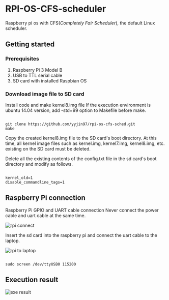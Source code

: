 
# RPI-OS-CFS-scheduler

Raspberry pi os with CFS(_Completely Fair Scheduler_), the default Linux scheduler.

## Getting started


### Prerequisites

 1. Raspberry Pi 3 Model B 
 2. USB to TTL serial cable
 3. SD card with installed Raspbian OS

### Download image file to SD card

Install code and make kernel8.img file 
If the execution environment is ubuntu 14.04 version, add -std=99 option to Makefile before make. 

```

git clone https://github.com/yyjin97/rpi-os-cfs-sched.git
make

```

Copy the created kernel8.img file to the SD card's boot directory.
At this time, all kernel image files such as kernel.img, kernel7.img, kernel8.img, etc. existing on the SD card must be deleted.

Delete all the existing contents of the config.txt file in the sd card's boot directory and modify as follows.

```

kernel_old=1
disable_commandline_tags=1

```

## Raspberry Pi connection

Raspberry Pi GPIO and UART cable connection
Never connect the power cable and uart cable at the same time.

![rpi connect](https://user-images.githubusercontent.com/26455575/92269622-81dd2580-ef1f-11ea-85e8-a57ea92752e7.PNG)


Insert the sd card into the raspberry pi and connect the uart cable to the laptop.

![rpi to laptop](https://user-images.githubusercontent.com/26455575/92269797-ded8db80-ef1f-11ea-8156-1d49fa898bb5.PNG)

```

sudo screen /dev/ttyUSB0 115200

```

## Execution result

![exe result](https://user-images.githubusercontent.com/26455575/92270681-6f63eb80-ef21-11ea-84c2-55918a398743.PNG)

